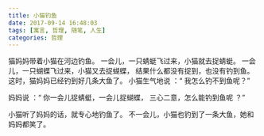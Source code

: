```yaml
---
title: 小猫钓鱼
date: 2017-09-14 16:48:03
tags: [寓言, 哲理, 随笔, 人生]
categories: 哲理
---
```


猫妈妈带着小猫在河边钓鱼。 
一会儿，一只蜻蜓飞过来，小猫就去捉蜻蜓。
一会儿，一只蝴蝶飞过来，小猫又去捉蝴蝶，
结果什么都没有捉到，也没有钓到鱼。
这时，猫妈妈已经钓到好几条大鱼了。
小猫生气地说 ：“ 我怎么钓不到鱼呢？” 

妈妈说 ：“ 你一会儿捉蜻蜓，一会儿捉蝴蝶，
三心二意，怎么能钓到鱼呢 ？”

小猫听了妈妈的话，就专心地钓鱼了。
不一会儿，小猫也钓到了一条大鱼，她和妈妈都笑了。
